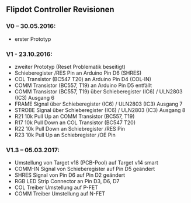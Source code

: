 ## Flipdot Controller Revisionen

### V0 – 30.05.2016:

* erster Prototyp

### V1 - 23.10.2016:
* zweiter Prototyp (Reset Problematik beseitigt)
* Schieberegister /RES Pin an Arduino Pin D6 (SHRES)
* COL Transistor (BC547 T20) an Arduino Pin D4 (COL-IN)
* COMM Transistor (BC557, T19)  an Arduino Pin D5 entfällt
* COMM Transistor (BC557, T19) über Schieberegister (IC6) / ULN2803 (IC3) Ausgang 6
* FRAME Signal über Schieberegister (IC6) / ULN2803 (IC3) Ausgang 7
* STROBE Signal über Schieberegister (IC6) / ULN2803 (IC3) Ausgang 8
* R21 10k Pull Up an COMM Transistor  (BC557, T19)
* R17 10k Pull Down an COL Transistor (BC547 T20)
* R22 10k Pull Down an Schiebregister /RES Pin 
* R23 10k Pull Up an Schiebregister /OE Pin  

### V1.3 – 05.03.2017:
* Umstellung von Target v18 (PCB-Pool) auf Target v14 smart
* COMM-IN Signal von Schieberegister auf Pin D5 geändert
* SHRES Signal von Pin D6 auf Pin D2 geändert
* RGB LED Strip Connector an Pin D3, D6, D7
* COL Treiber Umstellung auf P-FET
* COMM Treiber Umstellung auf N-FET


